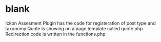 # blank
Ickon Assesment
Plugin has the code for registeration of post type and taxonomy
Quote is showing on a page template called quote.php
Redirection code is written in the functions.php

